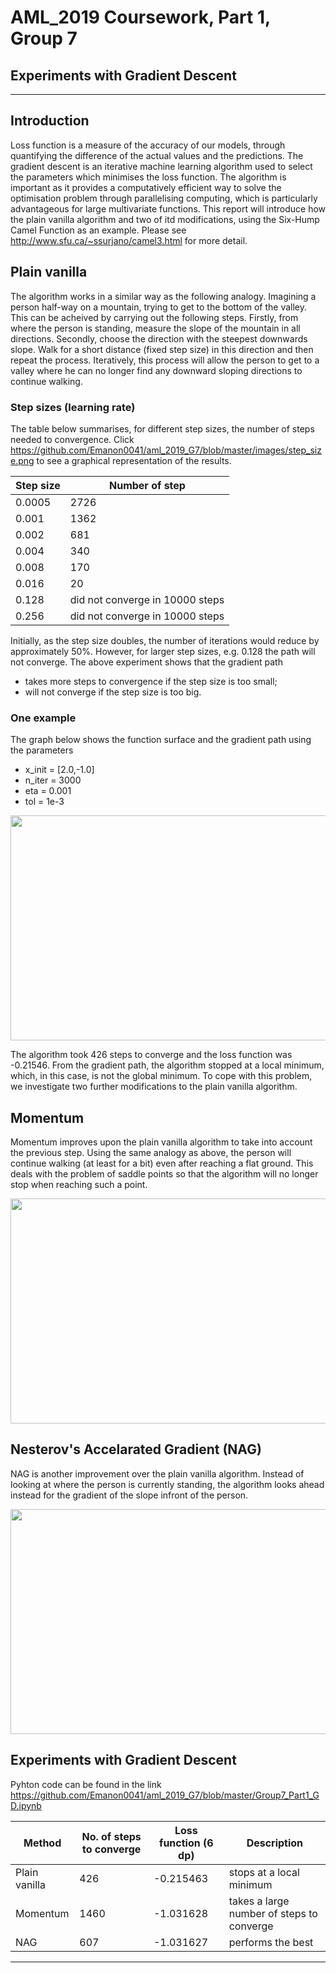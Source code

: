 # AML_2019 Coursework, Part 1, Group 7
## Experiments with Gradient Descent
---
## Introduction

Loss function is a measure of the accuracy of our models, through quantifying the difference of the actual values and the predictions. The gradient descent is an iterative machine learning algorithm used to select the parameters which minimises the loss function. The algorithm is important as it provides a computatively efficient way to solve the optimisation problem through parallelising computing, which is particularly advantageous for large multivariate functions. This report will introduce how the plain vanilla algorithm and two of itd modifications, using the Six-Hump Camel Function as an example. Please see <a href="url">http://www.sfu.ca/~ssurjano/camel3.html</a> for more detail. 

## Plain vanilla

The algorithm works in a similar way as the following analogy. Imagining a person half-way on a mountain, trying to get to the bottom of the valley. This can be acheived by carrying out the following steps. Firstly, from where the person is standing, measure the slope of the mountain in all directions. Secondly, choose the direction with the steepest downwards slope. Walk for a short distance (fixed step size) in this direction and then repeat the process. Iteratively, this process will allow the person to get to a valley where he can no longer find any downward sloping directions to continue walking.

### Step sizes (learning rate)

The table below summarises, for different step sizes, the number of steps needed to convergence. Click <a href="url">https://github.com/Emanon0041/aml_2019_G7/blob/master/images/step_size.png</a> to see a graphical representation of the results. 

| Step size       | Number of step| 
|----------------|-------------|
|0.0005           | 2726        |
|0.001            | 1362         |
|0.002            | 681           |
|0.004           | 340            |
|0.008            | 170         |
|0.016            | 20           |
|0.128           | did not converge in 10000 steps       |
|0.256            | did not converge in 10000 steps      |

Initially, as the step size doubles, the number of iterations would reduce by approximately 50%. However, for larger step sizes, e.g. 0.128 the path will not converge. The above experiment shows that the gradient path
 -	takes more steps to convergence if the step size is too small;
 -	will not converge if the step size is too big.
 
### One example 

The graph below shows the function surface and the gradient path using the parameters 
- x_init = [2.0,-1.0]
- n_iter = 3000 
- eta = 0.001 
- tol = 1e-3 

<p align="center">
  <img width="800" height="360" src="https://github.com/Emanon0041/aml_2019_G7/blob/master/images/gd_01_pv.png">
</p>

The algorithm took 426 steps to converge and the loss function was -0.21546. From the gradient path, the algorithm stopped at a local minimum, which, in this case, is not the global minimum. To cope with this problem, we investigate two further modifications to the plain vanilla algorithm. 

## Momentum

Momentum improves upon the plain vanilla algorithm to take into account the previous step. Using the same analogy as above, the person will continue walking (at least for a bit) even after reaching a flat ground. This deals with the problem of saddle points so that the algorithm will no longer stop when reaching such a point. 

<p align="center">
  <img width="800" height="360" src="https://github.com/Emanon0041/aml_2019_G7/blob/master/images/gd_02_mm.png">
</p>

## Nesterov's Accelarated Gradient (NAG)

NAG is another improvement over the plain vanilla algorithm. Instead of looking at where the person is currently standing, the algorithm looks ahead instead for the gradient of the slope infront of the person.

<p align="center">
  <img width="800" height="360" src="https://github.com/Emanon0041/aml_2019_G7/blob/master/images/gd_03_nag.png">
</p>



## Experiments with Gradient Descent

Pyhton code can be found in the link <a href="url">https://github.com/Emanon0041/aml_2019_G7/blob/master/Group7_Part1_GD.ipynb</a>

| Method               |No. of steps to converge  | Loss function (6 dp)|Description|
|---------------------|--------------|--------------|------------------|
|Plain vanilla        |426           |-0.215463| stops at a local minimum|
|Momentum             |1460          |-1.031628| takes a large number of steps to converge
|NAG                  |607           |-1.031627| performs the best|

---

